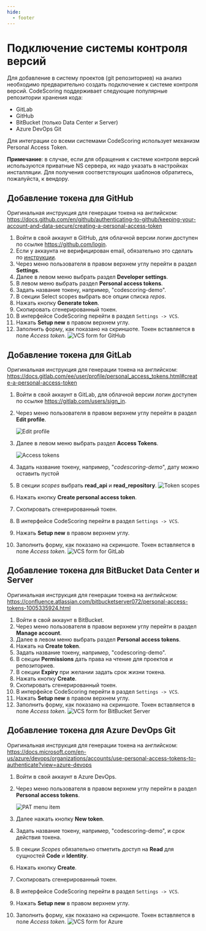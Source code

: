 ```yaml
---
hide:
  - footer
---
```

# Подключение системы контроля версий

Для добавление в систему проектов (git репозиториев) на анализ необходимо предварительно создать подключение к системе контроля версий. CodeScoring поддерживает следующие популярные репозитории хранения кода:

- GitLab
- GitHub
- BitBucket (только Data Center и Server)
- Azure DevOps Git


Для интеграции со всеми системами CodeScoring использует механизм Personal Access Token.

**Примечание**: в случае, если для обращения к системе контроля версий используются приватные NS сервера, их надо указать в настройках инсталляции. Для получения соответствующих шаблонов обратитесь, пожалуйста, к вендору.

## Добавление токена для GitHub

Оригинальная инструкция для генерации токена на английском: <https://docs.github.com/en/github/authenticating-to-github/keeping-your-account-and-data-secure/creating-a-personal-access-token>

1. Войти в свой аккаунт в GitHub, для облачной версии логин доступен по ссылке <https://github.com/login>.
2. Если у аккаунта не верифицирован email, обязательно это сделать по [инструкции](https://docs.github.com/en/get-started/signing-up-for-github/verifying-your-email-address).
3. Через меню пользователя в правом верхнем углу перейти в раздел **Settings**.
4. Далее в левом меню выбрать раздел **Developer settings**.
5. В левом меню выбрать раздел **Personal access tokens**.
6. Задать название токену, например, "codescoring-demo".
7. В секции Select scopes выбрать все опции списка _repos_.
8. Нажать кнопку **Generate token**.
9. Скопировать сгенерированный токен.
10. В интерфейсе CodeScoring перейти в раздел `Settings -> VCS`.
11. Нажать **Setup new** в правом верхнем углу.
12. Заполнить форму, как показано на скриншоте. Токен вставляется в поле _Access token_.
    ![VCS form for GitHub](/assets/img/github/cs-vcs-form.png)


## Добавление токена для GitLab

Оригинальная инструкция для генерации токена на английском: <https://docs.gitlab.com/ee/user/profile/personal_access_tokens.html#create-a-personal-access-token>

1. Войти в свой аккаунт в GitLab, для облачной версии логин доступен по ссылке <https://gitlab.com/users/sign_in>.
2. Через меню пользователя в правом верхнем углу перейти в раздел **Edit profile**.

    ![Edit profile](/assets/img/gitlab/edit-profile-link.png)

3. Далее в левом меню выбрать раздел **Access Tokens**.

    ![Access tokens](/assets/img/gitlab/access-tokens-link.png)

4. Задать название токену, например, "*codescoring-demo*", дату можно оставить пустой
5. В секции _scopes_ выбрать **read_api** и **read_repository**.
    ![Token scopes](/assets/img/gitlab/scopes.png)
6. Нажать кнопку **Create personal access token**.
7. Скопировать сгенерированный токен.
8. В интерфейсе CodeScoring перейти в раздел `Settings -> VCS`.
9.  Нажать **Setup new** в правом верхнем углу.
10. Заполнить форму, как показано на скриншоте. Токен вставляется в поле _Access token_.
    ![VCS form for GitLab](/assets/img/gitlab/cs-vcs-form.png)


## Добавление токена для BitBucket Data Center и Server

Оригинальная инструкция для генерации токена на английском: <https://confluence.atlassian.com/bitbucketserver072/personal-access-tokens-1005335924.html>

1. Войти в свой аккаунт в BitBucket.
2. Через меню пользователя в правом верхнем углу перейти в раздел **Manage account**.
3. Далее в левом меню выбрать раздел **Personal access tokens**.
4. Нажать на **Create token**.
5. Задать название токену, например, "codescoring-demo".
6. В секции **Permissions** дать права на чтение для проектов и репозиториев.
7. В секции **Expiry** при желании задать срок жизни токена.
8. Нажать кнопку **Create**.
9. Скопировать сгенерированный токен.
10. В интерфейсе CodeScoring перейти в раздел `Settings -> VCS`.
11. Нажать **Setup new** в правом верхнем углу.
12. Заполнить форму, как показано на скриншоте. Токен вставляется в поле _Access token_.
    ![VCS form for BitBucket Server](/assets/img/bitbucket/cs-vcs-form.png)

## Добавление токена для Azure DevOps Git

Оригинальная инструкция для генерации токена на английском: <https://docs.microsoft.com/en-us/azure/devops/organizations/accounts/use-personal-access-tokens-to-authenticate?view=azure-devops>

1. Войти в свой аккаунт в Azure DevOps.
2. Через меню пользователя в правом верхнем углу перейти в раздел **Personal access tokens**.

    ![PAT menu item](/assets/img/azure/pat-menu-item.png)
    
3. Далее нажать кнопку **New token**.
4. Задать название токену, например, "codescoring-demo", и срок действия токена.
5. В секции _Scopes_ обязательно отметить доступ на **Read** для сущностей **Code** и **Identity**.
6. Нажать кнопку **Create**.
7. Скопировать сгенерированный токен.
8. В интерфейсе CodeScoring перейти в раздел `Settings -> VCS`.
9. Нажать **Setup new** в правом верхнем углу.
10. Заполнить форму, как показано на скриншоте. Токен вставляется в поле _Access token_.
    ![VCS form for Azure](/assets/img/azure/cs-vcs-form.png)

